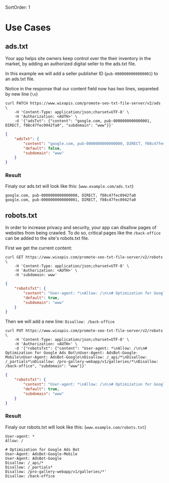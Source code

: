 SortOrder: 1
# Use Cases

## ads.txt
Your app helps site owners keep control over the their inventory in the market, by adding an authorized digital seller to the ads.txt file.

In this example we will add a seller publisher ID (`pub-0000000000000001`) to an ads.txt file.

Notice in the response that our content field now has two lines, separeted by new line (`\n`)
```
curl PATCH https://www.wixapis.com/promote-seo-txt-file-server/v2/ads \
    -H 'Content-Type: application/json;charset=UTF-8' \
    -H 'Authorization: <AUTH>' \
    -d '{"adsTxt": {"content": "google.com, pub-0000000000000001, DIRECT, f08c47fec0942fa0", "subdomain": "www"}}'
```
```json
{
    "adsTxt": {
        "content": "google.com, pub-0000000000000000, DIRECT, f08c47fec0942fa0\ngoogle.com, pub-0000000000000001, DIRECT, f08c47fec0942fa0",
        "default": false,
        "subdomain": "www"
    }
}
```

### Result
Finaly our ads.txt will look like this: (`www.example.com/ads.txt`)
```
google.com, pub-0000000000000000, DIRECT, f08c47fec0942fa0
google.com, pub-0000000000000001, DIRECT, f08c47fec0942fa0
```

## robots.txt
In order to increase privacy and security, your app can disallow pages of websites from being crawled. To do so, critical pages like the `/back-office` can be added to the site's robots.txt file.


First we get the current content:
```
curl GET https://www.wixapis.com/promote-seo-txt-file-server/v2/robots \
    -H 'Content-Type: application/json;charset=UTF-8' \
    -H 'Authorization: <AUTH>' \
    -H 'subdomain: www'
```
```json
{
    "robotsTxt": {
        "content": "User-agent: *\nAllow: /\n\n# Optimization for Google Ads Bot\nUser-Agent: AdsBot-Google-Mobile\nUser-Agent: AdsBot-Google\nDisallow: /_api/*\nDisallow: /_partials*\nDisallow: /pro-gallery-webapp/v1/galleries/*'",
        "default": true,
        "subdomain": "www"
    }
}
```

Then we will add a new line: `Disallow: /back-office`
```
curl PUT https://www.wixapis.com/promote-seo-txt-file-server/v2/robots \
    -H 'Content-Type: application/json;charset=UTF-8' \
    -H 'Authorization: <AUTH>' \
    -d '{"robotsTxt": {"content": "User-agent: *\nAllow: /\n\n# Optimization for Google Ads Bot\nUser-Agent: AdsBot-Google-Mobile\nUser-Agent: AdsBot-Google\nDisallow: /_api/*\nDisallow: /_partials*\nDisallow: /pro-gallery-webapp/v1/galleries/*\nDisallow: /back-office", "subdomain": "www"}}'
```
```json
{
    "robotsTxt": {
        "content": "User-agent: *\nAllow: /\n\n# Optimization for Google Ads Bot\nUser-Agent: AdsBot-Google-Mobile\nUser-Agent: AdsBot-Google\nDisallow: /_api/*\nDisallow: /_partials*\nDisallow: /pro-gallery-webapp/v1/galleries/*\nDisallow: /back-office",
        "default": true,
        "subdomain": "www"
    }
}
```

### Result
Finaly our robots.txt will look like this: (`www.example.com/robots.txt`)
```
User-agent: *
Allow: /

# Optimization for Google Ads Bot
User-Agent: AdsBot-Google-Mobile
User-Agent: AdsBot-Google
Disallow: /_api/*
Disallow: /_partials*
Disallow: /pro-gallery-webapp/v1/galleries/*'
Disallow: /back-office
```